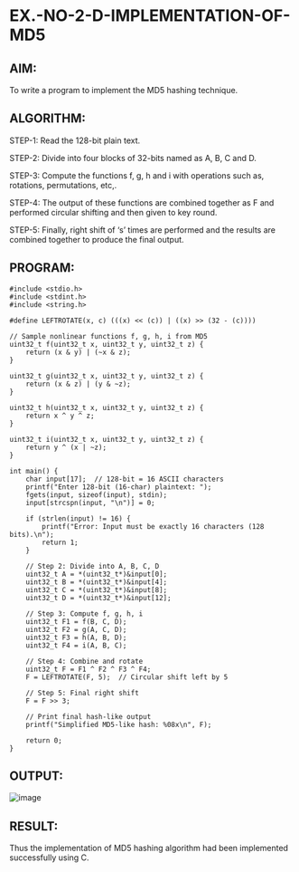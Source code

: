 # EX.-NO-2-D-IMPLEMENTATION-OF-MD5

## AIM:
  To write a program to implement the MD5 hashing technique.
## ALGORITHM:
  
  STEP-1: Read the 128-bit plain text.
  
  STEP-2: Divide into four blocks of 32-bits named as A, B, C and D.
  
  STEP-3: Compute the functions f, g, h and i with operations such as, rotations, permutations, etc,.
  
  STEP-4: The output of these functions are combined together as F and performed circular shifting and then given to key round.
  
  STEP-5: Finally, right shift of ‘s’ times are performed and the results are combined together to produce the final output.
  
## PROGRAM:
```
#include <stdio.h>
#include <stdint.h>
#include <string.h>

#define LEFTROTATE(x, c) (((x) << (c)) | ((x) >> (32 - (c))))

// Sample nonlinear functions f, g, h, i from MD5
uint32_t f(uint32_t x, uint32_t y, uint32_t z) {
    return (x & y) | (~x & z);
}

uint32_t g(uint32_t x, uint32_t y, uint32_t z) {
    return (x & z) | (y & ~z);
}

uint32_t h(uint32_t x, uint32_t y, uint32_t z) {
    return x ^ y ^ z;
}

uint32_t i(uint32_t x, uint32_t y, uint32_t z) {
    return y ^ (x | ~z);
}

int main() {
    char input[17];  // 128-bit = 16 ASCII characters
    printf("Enter 128-bit (16-char) plaintext: ");
    fgets(input, sizeof(input), stdin);
    input[strcspn(input, "\n")] = 0;

    if (strlen(input) != 16) {
        printf("Error: Input must be exactly 16 characters (128 bits).\n");
        return 1;
    }

    // Step 2: Divide into A, B, C, D
    uint32_t A = *(uint32_t*)&input[0];
    uint32_t B = *(uint32_t*)&input[4];
    uint32_t C = *(uint32_t*)&input[8];
    uint32_t D = *(uint32_t*)&input[12];

    // Step 3: Compute f, g, h, i
    uint32_t F1 = f(B, C, D);
    uint32_t F2 = g(A, C, D);
    uint32_t F3 = h(A, B, D);
    uint32_t F4 = i(A, B, C);

    // Step 4: Combine and rotate
    uint32_t F = F1 ^ F2 ^ F3 ^ F4;
    F = LEFTROTATE(F, 5);  // Circular shift left by 5

    // Step 5: Final right shift
    F = F >> 3;

    // Print final hash-like output
    printf("Simplified MD5-like hash: %08x\n", F);

    return 0;
}
```

## OUTPUT:
![image](https://github.com/user-attachments/assets/c6b2a3dd-8a91-4f48-a00d-981afc2ace02)


## RESULT:
  Thus the implementation of MD5 hashing algorithm had been implemented successfully using C.
